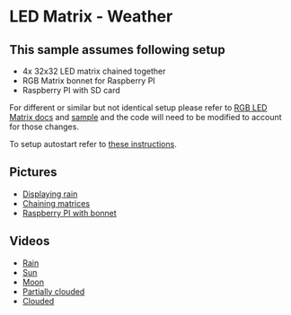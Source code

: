 ﻿# LED Matrix - Weather

## This sample assumes following setup

- 4x 32x32 LED matrix chained together
- RGB Matrix bonnet for Raspberry PI
- Raspberry PI with SD card

For different or similar but not identical setup please refer to [RGB LED Matrix docs](../../src/devices/RGBLedMatrix/README.md) and [sample](../../src/devices/RGBLedMatrix/samples/Program.cs) and the code will need to be modified to account for those changes.

To setup autostart refer to [these instructions](../../Documentation/How-to-start-your-app-automatically-on-boot.md).

## Pictures

- [Displaying rain](rain.jpg)
- [Chaining matrices](chaining-matrices.jpg)
- [Raspberry PI with bonnet](pi-with-bonnet.jpg)

## Videos

- [Rain](https://youtu.be/77mvUjvwDyk)
- [Sun](https://youtu.be/Qgp0_x6hhy4)
- [Moon](https://youtu.be/Fwl2raXm7q4)
- [Partially clouded](https://youtu.be/Fx4vf2mUvSs)
- [Clouded](https://youtu.be/bKvKFaCce24)
